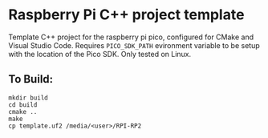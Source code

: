 # Raspberry Pi C++ project template

Template C++ project for the raspberry pi pico, configured for CMake and Visual Studio Code.
Requires ```PICO_SDK_PATH``` evironment variable to be setup with the location of the Pico SDK.
Only tested on Linux.

## To Build:

``` 
mkdir build
cd build
cmake ..
make
cp template.uf2 /media/<user>/RPI-RP2
```

